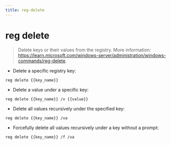 ```yaml
---
title: reg-delete
---
```

# reg delete

> Delete keys or their values from the registry.
> More information: <https://learn.microsoft.com/windows-server/administration/windows-commands/reg-delete>.

- Delete a specific registry key:

`reg delete {{key_name}}`

- Delete a value under a specific key:

`reg delete {{key_name}} /v {{value}}`

- Delete all values recursively under the specified key:

`reg delete {{key_name}} /va`

- Forcefully delete all values recursively under a key without a prompt:

`reg delete {{key_name}} /f /va`
